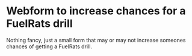# Webform to increase chances for a FuelRats drill

Nothing fancy, just a small form that may or may not increase someones chances of getting a FuelRats drill.